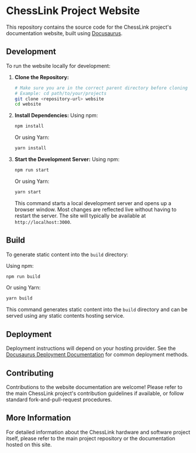 # ChessLink Project Website

This repository contains the source code for the ChessLink project's documentation website, built using [Docusaurus](https://docusaurus.io/).

## Development

To run the website locally for development:

1.  **Clone the Repository:**
    ```bash
    # Make sure you are in the correct parent directory before cloning
    # Example: cd path/to/your/projects
    git clone <repository-url> website
    cd website
    ```

2.  **Install Dependencies:**
    Using npm:
    ```bash
    npm install
    ```
    Or using Yarn:
    ```bash
    yarn install
    ```

3.  **Start the Development Server:**
    Using npm:
    ```bash
    npm run start
    ```
    Or using Yarn:
    ```bash
    yarn start
    ```
    This command starts a local development server and opens up a browser window. Most changes are reflected live without having to restart the server. The site will typically be available at `http://localhost:3000`.

## Build

To generate static content into the `build` directory:

Using npm:
```bash
npm run build
```
Or using Yarn:
```bash
yarn build
```
This command generates static content into the `build` directory and can be served using any static contents hosting service.

## Deployment

Deployment instructions will depend on your hosting provider. See the [Docusaurus Deployment Documentation](https://docusaurus.io/docs/deployment) for common deployment methods.

## Contributing

Contributions to the website documentation are welcome! Please refer to the main ChessLink project's contribution guidelines if available, or follow standard fork-and-pull-request procedures.

## More Information

For detailed information about the ChessLink hardware and software project itself, please refer to the main project repository or the documentation hosted on this site.
